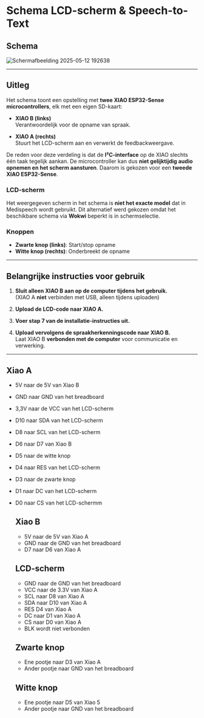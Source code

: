 # Schema LCD-scherm & Speech-to-Text

## Schema

![Schermafbeelding 2025-05-12 192638](https://github.com/user-attachments/assets/4e8084ab-cb5a-4ada-a3ba-5f778a32077b)

---

## Uitleg

Het schema toont een opstelling met **twee XIAO ESP32-Sense microcontrollers**, elk met een eigen SD-kaart:

- **XIAO B (links)**  
  Verantwoordelijk voor de opname van spraak.

- **XIAO A (rechts)**  
  Stuurt het LCD-scherm aan en verwerkt de feedbackweergave.

De reden voor deze verdeling is dat de **I²C-interface** op de XIAO slechts één taak tegelijk aankan. De microcontroller kan dus **niet gelijktijdig audio opnemen en het scherm aansturen**. Daarom is gekozen voor een **tweede XIAO ESP32-Sense**.

### LCD-scherm
Het weergegeven scherm in het schema is **niet het exacte model** dat in Medispeech wordt gebruikt. Dit alternatief werd gekozen omdat het beschikbare schema via **Wokwi** beperkt is in schermselectie.

### Knoppen
- **Zwarte knop (links)**: Start/stop opname  
- **Witte knop (rechts)**: Onderbreekt de opname

---

## Belangrijke instructies voor gebruik

1. **Sluit alleen XIAO B aan op de computer tijdens het gebruik.**  
   (XIAO A **niet** verbinden met USB, alleen tijdens uploaden)

2. **Upload de LCD-code naar XIAO A.**

3. **Voer stap 7 van de installatie-instructies uit.**

4. **Upload vervolgens de spraakherkenningscode naar XIAO B.**  
   Laat XIAO B **verbonden met de computer** voor communicatie en verwerking.


---

## Xiao A

- 5V naar de 5V van Xiao B
- GND naar GND van het breadboard
- 3,3V naar de VCC van het LCD-scherm
- D10 naar SDA van het LCD-scherm
- D8 naar SCL van het LCD-scherm
- D6 naar D7 van Xiao B
- D5 naar de witte knop
- D4 naar RES van het LCD-scherm
- D3 naar de zwarte knop
- D1 naar DC van het LCD-scherm
- D0 naar CS van het LCD-schermm

  ## Xiao B

  - 5V naar de 5V van Xiao A
  - GND naar de GND van het breadboard
  - D7 naar D6 van Xiao A

  ## LCD-scherm
  - GND naar de GND van het breadboard
  - VCC naar de 3.3V van Xiao A
  - SCL naar D8 van Xiao A
  - SDA naar D10 van Xiao A
  - RES D4 van Xiao A
  - DC naar D1 van Xiao A
  - CS naar D0 van Xiao A
  - BLK wordt niet verbonden
 
  ## Zwarte knop

  - Ene pootje naar D3 van Xiao A
  - Ander pootje naar GND van het breadboard
 
  ## Witte knop

  - Ene pootje naar D5 van Xiao 5
  - Ander pootje naar GND van het breadboard
